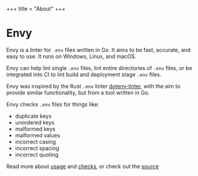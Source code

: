 +++
title = "About"
+++

# Envy

Envy is a linter for `.env` files written in Go. It aims to be fast, accurate, and easy to use. It runs on Windows, Linux, and macOS.

Envy can help lint single `.env` files, lint entire directories of `.env` files, or be integrated into CI to lint build and deployment stage `.env` files.

Envy was inspired by the Rust `.env` linter [dotenv-linter](https://dotenv-linter.github.io/), with the aim to provide similar functionality, but from a tool written in Go.

Envy checks `.env` files for things like:

- duplicate keys
- unordered keys
- malformed keys
- malformed values
- incorrect casing
- incorrect spacing
- incorrect quoting

Read more about [usage](/usage) and [checks](/checks), or check out the [source](https://github.com/envy-lint/envy)
